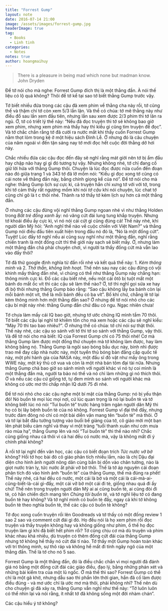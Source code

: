 ```yaml
---
title: "Forrest Gump"
layout: note
date: 2016-07-14 21:00
image: /assets/images/forrest-gump.jpg
headerImage: true
tag:
  - Books
  - Linh tinh
categories:
  - Notes
notes: true
author: hoangmaihuy
---
```

> There is a pleasure in being mad which none but madman know.  
> John Dryden  

Để tớ nói cho mà nghe: Forrest Gump đích thị là một thằng đần. À nói thế liệu có lộ quá không? Thôi để tớ kể tại sao tớ biết thằng Gump trước vậy.

Tớ biết nhiều đứa trong các cậu đã xem phim về thằng cha này rồi, tớ cũng thế và thậm chí tớ còn xem 5/3 lần lận. Và thề có chúa: tớ mê thằng này như điếu đổ sau lần xem đầu tiên,  nhưng lần sau xem được 2/3 phim thì tớ lăn ra ngủ. Ờ, tớ có triết lý thế này: “Nếu đã đọc truyện thì tớ sẽ không bao giờ xem phim, nhưng xem phim mà thấy hay thì kiểu gì cũng tìm truyện để đọc”. Và tớ chắc chắn rằng tớ đã cười ra nước mắt khi thấy cuốn Forrest Gump nằm thọt lỏm trong kệ ở một hiệu sách Đinh Lễ. Ờ nhưng đó là câu chuyện của năm ngoái vì đến tận sáng nay tớ mới đọc hết cuộc đời thằng dở hơi này.

Chắc nhiều đứa các cậu đọc đến đây sẽ nghĩ rằng mát giời nên tớ bị ẩm đầu hay chập não hay gì gì đó tương tự vậy. Nhưng không nhé, tớ chỉ đang cố giữ lời hứa với thằng Gump thôi. Chuyện là lúc đọc được nửa cuốn đến đoạn nào đó giữa trang 1 và 343 tớ đã lỡ mồm nói: “Kiểu gì đọc xong tớ cũng có cái note về thằng đần này, bằng chính giọng kể của nó”. Để tớ nói cho mà nghe: thằng Gump lịch sự cực kì, cả truyện hắn chỉ xưng tớ với với tớ, trong khi tớ cảm thấy rất ngượng mồm khi nói *tớ cậu* khi nói chuyện, lúc chat tớ cũng chỉ gõ là t c thôi nhé. Thành ra tớ thấy tớ kém lịch sự hơn cả một thằng đần.

Ờ nhưng các cậu đừng vội nghĩ thằng Gump ngoan nhé vì như thằng Holden trong *Bắt trẻ đồng xanh* ấy: nó văng cứt đái lung tung khắp truyện. Nhưng tớ khoái điều ấy cực kì, vì nó nói cái cứt gì cũng đúng cả! Thế này nhé, khi người dân Mỹ hỏi: “Anh nghĩ thế nào về cuộc chiến với Việt Nam?” và thằng Gump nói điều đầu tiên xuất hiện trong đầu nó đó là, “Nó là một đống cứt”. Tuyệt! Lúc đấy tớ nghĩ nếu ai cũng suy nghĩ như một thằng đần, nghĩ rằng chiến tranh là một đống cứt thì thế giới này sạch sẽ biết mấy. Ờ, nhưng làm một thằng đần chả phải chuyện chơi, vì người ta thấy đống cứt mà vẫn lao vào đấy thôi?

Tớ đã thử google định nghĩa từ đần rồi nhé và kết quả thế này: 1. *Kém thông minh* và 2. *Thờ thẫn, không linh hoạt*. Thế nên sau nay các cậu đừng có vội khinh mấy thằng đần nhé, vì chúng có thể như thằng Gump này chẳng hạn: thông minh cực kì. Đố các cậu biết nhé, nếu một cái ôtô bị tuột mất một bánh do mất ốc vít thì các cậu sẽ làm thế nào? Ờ, tớ thì nghĩ gọi sửa xe hay đi bộ thôi nhưng thằng Gump bảo rằng: “Sao cậu không lấy ba bánh còn lại mỗi bánh một vít, thế là mỗi bánh đều có ba vít”. Bố khỉ chứ, chẳng lẽ tớ lại kém thông minh hơn một thằng đần sao? Ờ nhưng để tớ nói nhỏ cho các cậu bí mật này nhé: thằng Gump đần chứ đâu có ngu. Ngạc nhiên chưa!

Tớ chưa làm mấy cái IQ bao giờ, nhưng tớ ước chừng IQ mình tầm 70 thôi. Tớ biết các cậu lại nghĩ tớ khiêm tốn cho mà xem hoặc các cậu sẽ nghĩ kiểu: “Mày 70 thì tao bao nhiêu?”. Ờ nhưng thề có chúa: tớ chỉ nói sự thật thôi. Thế này nhé, các cậu so sánh với tớ thì tớ so sánh với thằng Gump, vậy thôi. Và để tớ nói cho mà biết: IQ của Forrest Gump chỉ có 75 thôi nhé! Cơ mà thằng Gump làm được một đống thứ chuyện mà tớ không làm được, hay làm không bằng nó. Thằng Gump là ngôi sao bóng bầu dục này, binh nhì được trao mề đay cấp nhà nước này, một tuyển thủ bóng bàn đẳng cấp quốc tế này, một phi hành gia của NASA này, một đấu sĩ đô vật như mấy ông trong WWE này, một kỳ thủ cờ vua và còn là một nhà bán tôm đại tài nữa. Nhưng thằng Gump chả bao giờ so sánh mình với người khác vì nó tự coi mình là một thằng đần mà, người ta bảo nó thế và nó chỉ làm những gì nó thích thôi. Ờ và nếu các cậu cứ giống tớ, tự đem mình so sánh với người khác mà không có ước mơ thì chấp nhận IQ dưới 75 đi nhé.

Để tớ nói nhỏ cho các cậu nghe một bí mật của thằng Gump: nó bị yếu thận đó! Nó buồn tè mọi lúc mọi nơi, cứ lúc quan trọng là nó lại buồn tè và tớ không biết lúc nó nói “Tui buồn tè” trước hàng trăm ngàn người dân Mỹ thì họ có bị lây bệnh buồn tè của nó không. Forrest Gump vĩ đại thế đấy, nhưng trước đám đông nó chỉ có một bài diễn văn mang tên “buồn tè” mà thôi. Ờ và tớ lại bắt đầu tưởng tượng vào buổi bế giảng của tớ, cô giáo mời một bạn lên phát biểu cảm nghĩ và thay vì một tràng “tuổi thanh xuân như cơn mưa rào mùa hạ”, thằng Gump lên và nói “Tui buồn tè” thì thế nào nhỉ? Chắc cũng giống nhau cả thôi vì cả hai đều có nước mà, vậy là không mất đi ý chính phải không?

À rồi tớ lại nghĩ đến văn học, các cậu có biết đoạn trích *Tức nước vỡ bờ* không? Hồi tớ học bài đó cô giáo phân tích nhiều lắm, nào là chị Dậu đại diện cho hình ảnh người nông dân cùng bần bị dồn vào chân tường, nào là giọt nước tràn ly, tức nước ắt phải vỡ bờ thôi. Thế là tớ áp nguyên cái đoạn phân tích đó vào hình ảnh “buồn tè” của thằng Gump, thế mà đúng ra phết! Thế này nhé, cả hai đều có nước, một cái là bờ và một cái là cái-mà-ai-cũng-biết-là-cái gì-đấy, một cái vỡ bờ một cái đi tè, giống nhau quá đi ấy chứ! Thế nên trong truyện người dân Mỹ ai ai cũng buồn tè, ai cũng đòi đi tè, có hẳn chiến dịch mang tên *Chúng tôi buồn tè*, và tớ nghĩ liệu tớ có đang buồn tè hay không? Và tớ nghĩ mình có buồn tè đấy, ngay cả khi tớ không buồn tè theo nghĩa buồn tè, thế các cậu có buồn tè không?

Tớ đọc xong cuốn truyện rồi lên Goodreads và tớ thấy có một đống review 1 sao 2 sao và comment cứt đái gì đó. Họ đều nói là họ xem phim rồi đọc truyện và thấy truyện không hay và không giống như phim, ồ thế họ đọc truyện làm gì khi đã biết hết phim rồi? Tớ cũng chịu cơ mà dù truyện và phim khác nhau khá nhiều, dù truyện có thêm đống cứt đái của thằng Gump nhưng tớ không hề thấy nó cứt đái tí nào. Tớ thấy một Gump hoàn toàn khác với trí thông minh, sự thô ráp và không hề mất đi tính ngây ngô của một thằng đần. Thế là tớ cho nó 5 sao.

Forrest Gump là một thằng đần, đó là điều chắc chắn vì mọi người đã đánh giá nó bằng một đống cứt đái các giáo điều, đạo lý, bằng những phán xét và những bài kiểm tra của một lũ ngốc. Ờ mà thế thì sao? Forrest Gump có thể chỉ là một gã khờ, nhưng dẫu sao thì phần lớn thời gian, hắn đã cố làm được điều đúng - và mơ ước chỉ là ước mơ mà thôi, phải không nhỉ? Thế nên dù cho chuyện gì đã xảy ra, thằng Gump vẫn nghĩ như thế này: “Tớ luôn luôn có thể nhìn lại và nói rằng, ít nhất tớ đã không sống một đời nhàm chán”.

Các cậu hiểu ý tớ không?
